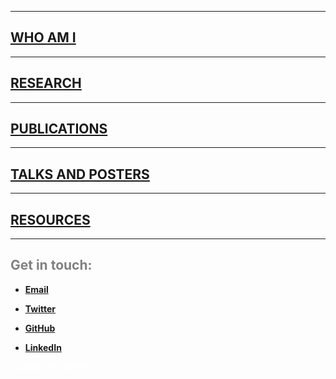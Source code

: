 <html>
  <head>
   <meta name="google-site-verification" content="yul2C6Bauqlyf82t19IepEIDbyPbK5MTF-t0qKOrzqs" />
  </head>
</html>

***
## [WHO AM I](./Who_am_I.md)  

***

## [RESEARCH](./Research.md)  

***
## [PUBLICATIONS](./Publications.md)  

***

## [TALKS AND POSTERS](./Talks.md)  

***  

## [RESOURCES](./Resources.md)  

***  


## <span style="color: grey;"> Get in touch: </span>  

* **[Email](mailto:sumeetmankar171@gmail.com)**  

* **[Twitter](https://twitter.com/sumeetmankar171)**  

* **[GitHub](https://github.com/sumeetmankar171)**  

* **[LinkedIn](https://www.linkedin.com/in/spmankar/)**  


<span style="color: white;"> SUMEET MANKAR </span> 
